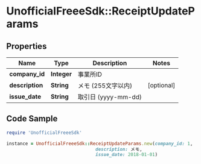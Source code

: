 # UnofficialFreeeSdk::ReceiptUpdateParams

## Properties

Name | Type | Description | Notes
------------ | ------------- | ------------- | -------------
**company_id** | **Integer** | 事業所ID | 
**description** | **String** | メモ (255文字以内) | [optional] 
**issue_date** | **String** | 取引日 (yyyy-mm-dd) | 

## Code Sample

```ruby
require 'UnofficialFreeeSdk'

instance = UnofficialFreeeSdk::ReceiptUpdateParams.new(company_id: 1,
                                 description: メモ,
                                 issue_date: 2018-01-01)
```


